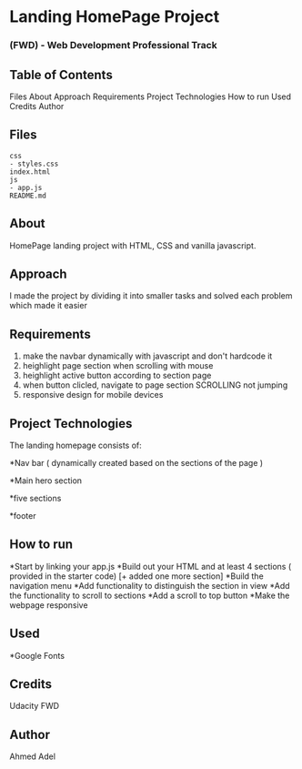 # Landing HomePage Project

### (FWD) - Web Development Professional Track

## Table of Contents
Files
About
Approach
Requirements
Project Technologies
How to run
Used
Credits
Author

## Files

```
css
- styles.css    
index.html
js
- app.js
README.md
```

## About
HomePage landing project with HTML, CSS and vanilla javascript.

## Approach
I made the project by dividing it into smaller tasks
and solved each problem which made it easier

## Requirements
1. make the navbar dynamically with javascript and don't hardcode it                        
2. heighlight page section when scrolling with mouse                     
3. heighlight active button according to section page                    
4. when button clicled, navigate to page section SCROLLING not jumping   
5. responsive design for mobile devices           


## Project Technologies
The landing homepage consists of:

*Nav bar ( dynamically created based on the sections of the page )

*Main hero section

*five sections

*footer

## How to run
*Start by linking your app.js *Build out your HTML and at least 4 sections ( provided in the starter code) [+ added one more section] 
*Build the navigation menu 
*Add functionality to distinguish the section in view 
*Add the functionality to scroll to sections
*Add a scroll to top button
*Make the webpage responsive

## Used
*Google Fonts

## Credits
Udacity
FWD

## Author
Ahmed Adel